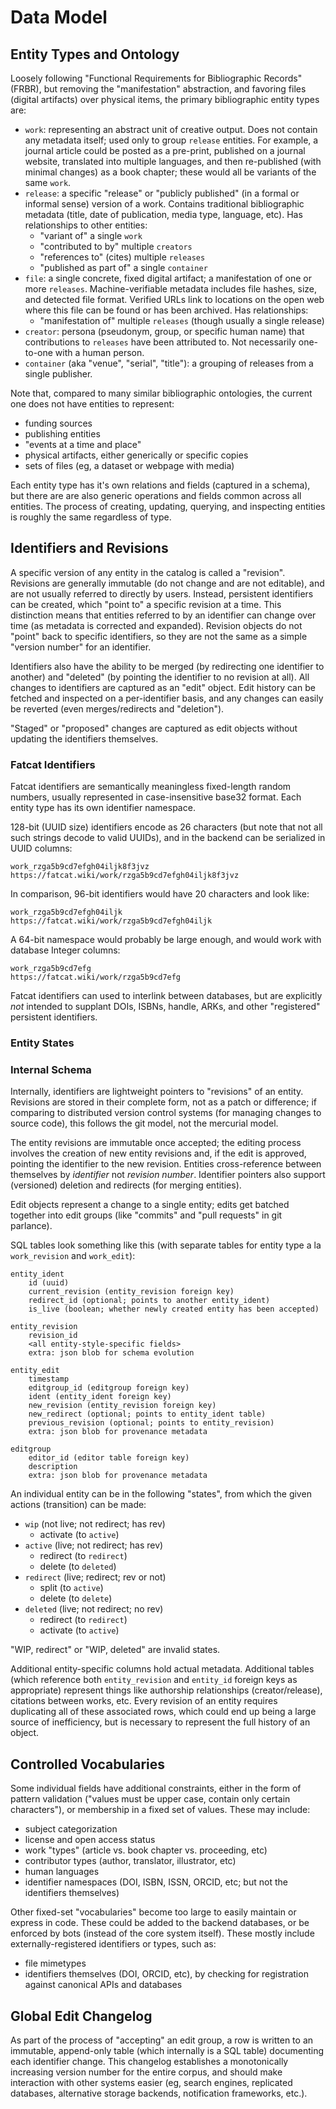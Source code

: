# Data Model

## Entity Types and Ontology

Loosely following "Functional Requirements for Bibliographic Records" (FRBR),
but removing the "manifestation" abstraction, and favoring files (digital
artifacts) over physical items, the primary bibliographic entity types are:

- `work`: representing an abstract unit of creative output. Does not contain
  any metadata itself; used only to group `release` entities. For example, a
  journal article could be posted as a pre-print, published on a journal
  website, translated into multiple languages, and then re-published (with
  minimal changes) as a book chapter; these would all be variants of the same
  `work`.
- `release`: a specific "release" or "publicly published" (in a formal or
  informal sense) version of a work. Contains traditional bibliographic
  metadata (title, date of publication, media type, language, etc). Has
  relationships to other entities:
    - "variant of" a single `work`
    - "contributed to by" multiple `creators`
    - "references to" (cites) multiple `releases`
    - "published as part of" a single `container`
- `file`: a single concrete, fixed digital artifact; a manifestation of one or
  more `releases`. Machine-verifiable metadata includes file hashes, size, and
  detected file format. Verified URLs link to locations on the open web where
  this file can be found or has been archived. Has relationships:
    - "manifestation of" multiple `releases` (though usually a single release)
- `creator`: persona (pseudonym, group, or specific human name) that
  contributions to `releases` have been attributed to. Not necessarily
  one-to-one with a human person.
- `container` (aka "venue", "serial", "title"): a grouping of releases from a
  single publisher.

Note that, compared to many similar bibliographic ontologies, the current one
does not have entities to represent:

- funding sources
- publishing entities
- "events at a time and place"
- physical artifacts, either generically or specific copies
- sets of files (eg, a dataset or webpage with media)

Each entity type has it's own relations and fields (captured in a schema), but
there are are also generic operations and fields common across all entities.
The process of creating, updating, querying, and inspecting entities is roughly
the same regardless of type.

## Identifiers and Revisions

A specific version of any entity in the catalog is called a "revision".
Revisions are generally immutable (do not change and are not editable), and are
not usually referred to directly by users. Instead, persistent identifiers can
be created, which "point to" a specific revision at a time. This distinction
means that entities referred to by an identifier can change over time (as
metadata is corrected and expanded). Revision objects do not "point" back to
specific identifiers, so they are not the same as a simple "version number" for
an identifier.

Identifiers also have the ability to be merged (by redirecting one identifier
to another) and "deleted" (by pointing the identifier to no revision at all).
All changes to identifiers are captured as an "edit" object. Edit history can
be fetched and inspected on a per-identifier basis, and any changes can easily
be reverted (even merges/redirects and "deletion").

"Staged" or "proposed" changes are captured as edit objects without updating
the identifiers themselves.

### Fatcat Identifiers

Fatcat identifiers are semantically meaningless fixed-length random numbers,
usually represented in case-insensitive base32 format. Each entity type has its
own identifier namespace.

128-bit (UUID size) identifiers encode as 26 characters (but note that not all
such strings decode to valid UUIDs), and in the backend can be serialized in
UUID columns:

    work_rzga5b9cd7efgh04iljk8f3jvz
    https://fatcat.wiki/work/rzga5b9cd7efgh04iljk8f3jvz

In comparison, 96-bit identifiers would have 20 characters and look like:

    work_rzga5b9cd7efgh04iljk
    https://fatcat.wiki/work/rzga5b9cd7efgh04iljk

A 64-bit namespace would probably be large enough, and would work with
database Integer columns:

    work_rzga5b9cd7efg
    https://fatcat.wiki/work/rzga5b9cd7efg

Fatcat identifiers can used to interlink between databases, but are explicitly
*not* intended to supplant DOIs, ISBNs, handle, ARKs, and other "registered"
persistent identifiers.

### Entity States

### Internal Schema

Internally, identifiers are lightweight pointers to "revisions" of an entity.
Revisions are stored in their complete form, not as a patch or difference; if
comparing to distributed version control systems (for managing changes to
source code), this follows the git model, not the mercurial model.

The entity revisions are immutable once accepted; the editing process involves
the creation of new entity revisions and, if the edit is approved, pointing the
identifier to the new revision. Entities cross-reference between themselves by
*identifier* not *revision number*. Identifier pointers also support
(versioned) deletion and redirects (for merging entities).

Edit objects represent a change to a single entity; edits get batched together
into edit groups (like "commits" and "pull requests" in git parlance).

SQL tables look something like this (with separate tables for entity type a la
`work_revision` and `work_edit`):

    entity_ident
        id (uuid)
        current_revision (entity_revision foreign key)
        redirect_id (optional; points to another entity_ident)
        is_live (boolean; whether newly created entity has been accepted)

    entity_revision
        revision_id
        <all entity-style-specific fields>
        extra: json blob for schema evolution

    entity_edit
        timestamp
        editgroup_id (editgroup foreign key)
        ident (entity_ident foreign key)
        new_revision (entity_revision foreign key)
        new_redirect (optional; points to entity_ident table)
        previous_revision (optional; points to entity_revision)
        extra: json blob for provenance metadata

    editgroup
        editor_id (editor table foreign key)
        description
        extra: json blob for provenance metadata

An individual entity can be in the following "states", from which the given
actions (transition) can be made:

- `wip` (not live; not redirect; has rev)
    - activate (to `active`)
- `active` (live; not redirect; has rev)
    - redirect (to `redirect`)
    - delete (to `deleted`)
- `redirect` (live; redirect; rev or not)
    - split (to `active`)
    - delete (to `delete`)
- `deleted` (live; not redirect; no rev)
    - redirect (to `redirect`)
    - activate (to `active`)

"WIP, redirect" or "WIP, deleted" are invalid states.

Additional entity-specific columns hold actual metadata. Additional
tables (which reference both `entity_revision` and `entity_id` foreign
keys as appropriate) represent things like authorship relationships
(creator/release), citations between works, etc. Every revision of an entity
requires duplicating all of these associated rows, which could end up
being a large source of inefficiency, but is necessary to represent the full
history of an object.

## Controlled Vocabularies 

Some individual fields have additional constraints, either in the form of
pattern validation ("values must be upper case, contain only certain
characters"), or membership in a fixed set of values. These may include:

- subject categorization
- license and open access status
- work "types" (article vs. book chapter vs. proceeding, etc)
- contributor types (author, translator, illustrator, etc)
- human languages
- identifier namespaces (DOI, ISBN, ISSN, ORCID, etc; but not the identifiers
  themselves)

Other fixed-set "vocabularies" become too large to easily maintain or express
in code. These could be added to the backend databases, or be enforced by bots
(instead of the core system itself). These mostly include externally-registered identifiers or types, such as:

- file mimetypes
- identifiers themselves (DOI, ORCID, etc), by checking for registration
  against canonical APIs and databases

## Global Edit Changelog

As part of the process of "accepting" an edit group, a row is written to an
immutable, append-only table (which internally is a SQL table) documenting each
identifier change. This changelog establishes a monotonically increasing
version number for the entire corpus, and should make interaction with other
systems easier (eg, search engines, replicated databases, alternative storage
backends, notification frameworks, etc.).

